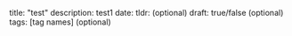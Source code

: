 title: "test"
description: test1
date:
tldr: (optional)
draft: true/false (optional)
tags: [tag names] (optional)
